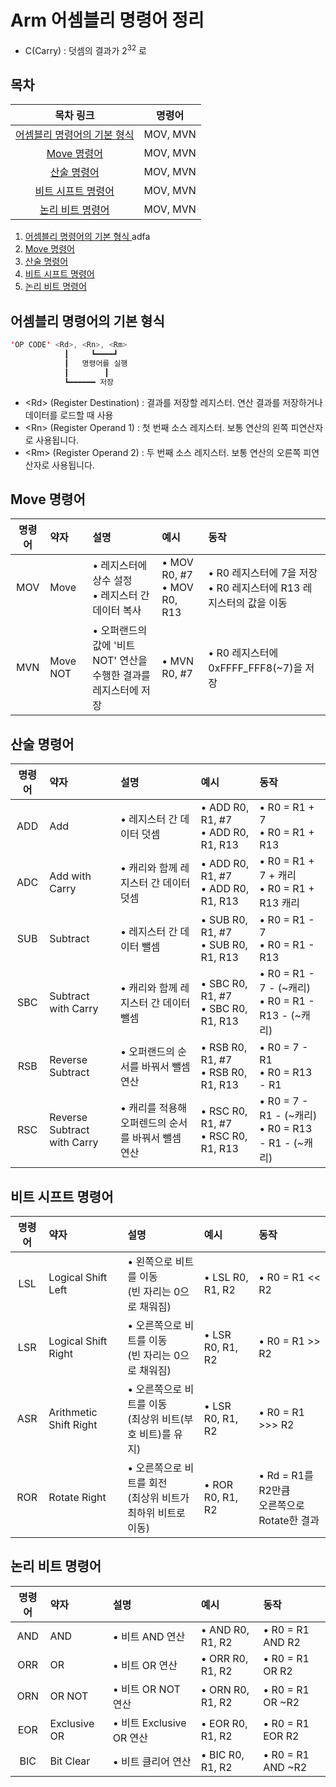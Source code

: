 # Arm 어셈블리 명령어 정리

* C(Carry) : 덧셈의 결과가 $2^32$ 로 

## 목차
| 목차 링크 | 명령어 |
| :-: | :-: |
| [어셈블리 명령어의 기본 형식 ](#어셈블리-명령어의-기본-형식) | MOV, MVN |
| [Move 명령어](#move-명령어) | MOV, MVN |
| [산술 명령어](#산술-명령어)   | MOV, MVN |
| [비트 시프트 명령어](#비트-시프트-명령어)  | MOV, MVN |
| [논리 비트 명령어](#논리-비트-명령어) | MOV, MVN |


1. [어셈블리 명령어의 기본 형식 ](#어셈블리-명령어의-기본-형식)adfa  
2. [Move 명령어](#move-명령어)  
3. [산술 명령어](#산술-명령어)  
4. [비트 시프트 명령어](#비트-시프트-명령어)  
5. [논리 비트 명령어](#논리-비트-명령어)  

## 어셈블리 명령어의 기본 형식
```swift
'OP CODE' <Rd>, <Rn>, <Rm>
            ┃     ┗━━━━┛
            ┃   명령어를 실행
            ┃        ┃
            ┗━━━━━━ 저장 
```
* &lt;Rd&gt; (Register Destination) : 결과를 저장할 레지스터. 연산 결과를 저장하거나 데이터를 로드할 때 사용
* &lt;Rn&gt; (Register Operand 1) : 첫 번째 소스 레지스터. 보통 연산의 왼쪽 피연산자로 사용됩니다.
* &lt;Rm&gt; (Register Operand 2) : 두 번째 소스 레지스터. 보통 연산의 오른쪽 피연산자로 사용됩니다.

## Move 명령어
| 명령어 | 약자 | 설명 | 예시 | 동작 |
| :-: | :---| :------ | :------ | :------ |
| MOV | Move | • 레지스터에 상수 설정 </br> • 레지스터 간 데이터 복사 | • MOV R0, #7 </br> • MOV R0, R13 | • R0 레지스터에 7을 저장 </br> • R0 레지스터에 R13 레지스터의 값을 이동 |
| MVN | Move NOT | • 오퍼랜드의 값에 '비트 NOT' 연산을 </br>수행한 결과를 레지스터에 저장 | • MVN R0, #7 | • R0 레지스터에 0xFFFF_FFF8(~7)을 저장 |

## 산술 명령어
| 명령어 | 약자 | 설명 | 예시 | 동작 |
| :-: | :---| :------ | :------ | :------ |
| ADD | Add | • 레지스터 간 데이터 덧셈 | • ADD R0, R1, #7 </br> • ADD R0, R1, R13 | • R0 = R1 + 7 </br> • R0 = R1 + R13 |
| ADC | Add with Carry | • 캐리와 함께 레지스터 간 데이터 덧셈 | • ADD R0, R1, #7 </br> • ADD R0, R1, R13 | • R0 = R1 + 7 + 캐리 </br> • R0 = R1 + R13 캐리 |
| SUB | Subtract | • 레지스터 간 데이터 뺄셈 | • SUB R0, R1, #7 </br> • SUB R0, R1, R13 | • R0 = R1 - 7 </br> • R0 = R1 - R13 |
| SBC | Subtract with Carry | • 캐리와 함께 레지스터 간 데이터 뺄셈 | • SBC R0, R1, #7 </br> • SBC R0, R1, R13 | • R0 = R1 - 7 - (~캐리)</br> • R0 = R1 - R13 - (~캐리) |
| RSB | Reverse Subtract | • 오퍼랜드의 순서를 바꿔서 뺄셈 연산 | • RSB R0, R1, #7 </br> • RSB R0, R1, R13 | • R0 = 7 - R1 </br> • R0 = R13 - R1 |
| RSC | Reverse Subtract </br> with Carry | • 캐리를 적용해</br> 오퍼렌드의 순서를 바꿔서 뺄셈 연산 | • RSC R0, R1, #7 </br> • RSC R0, R1, R13 | • R0 = 7 - R1 - (~캐리) </br> • R0 = R13 - R1 - (~캐리)|

## 비트 시프트 명령어
| 명령어 | 약자 | 설명 | 예시 | 동작 |
| :-: | :---| :------ | :------ | :------ |
| LSL | Logical Shift Left | • 왼쪽으로 비트를 이동 </br> (빈 자리는 0으로 채워짐) | • LSL R0, R1, R2 | • R0 = R1 << R2 |
| LSR | Logical Shift Right | • 오른쪽으로 비트를 이동 </br> (빈 자리는 0으로 채워짐) | • LSR R0, R1, R2 | • R0 = R1 >> R2 |
| ASR | Arithmetic Shift Right | • 오른쪽으로 비트를 이동 </br> (최상위 비트(부호 비트)를 유지) | • LSR R0, R1, R2 | • R0 = R1 >>> R2 |
| ROR | Rotate Right | • 오른쪽으로 비트를 회전 </br> (최상위 비트가 최하위 비트로 이동) | • ROR R0, R1, R2 | • Rd = R1를 R2만큼 </br> 오른쪽으로 Rotate한 결과 |

## 논리 비트 명령어
| 명령어 | 약자 | 설명 | 예시 | 동작 |
| :-: | :---| :------ | :------ | :------ |
| AND | AND | • 비트 AND 연산 | • AND R0, R1, R2 | • R0 = R1 AND R2 |
| ORR | OR | • 비트 OR 연산 | • ORR R0, R1, R2 | • R0 = R1 OR R2 |
| ORN | OR NOT | • 비트 OR NOT 연산 | • ORN R0, R1, R2 | • R0 = R1 OR ~R2 |
| EOR | Exclusive OR | • 비트 Exclusive OR 연산 | • EOR R0, R1, R2 | • R0 = R1 EOR R2 |
| BIC | Bit Clear | • 비트 클리어 연산 | • BIC R0, R1, R2 | • R0 = R1 AND ~R2 |


